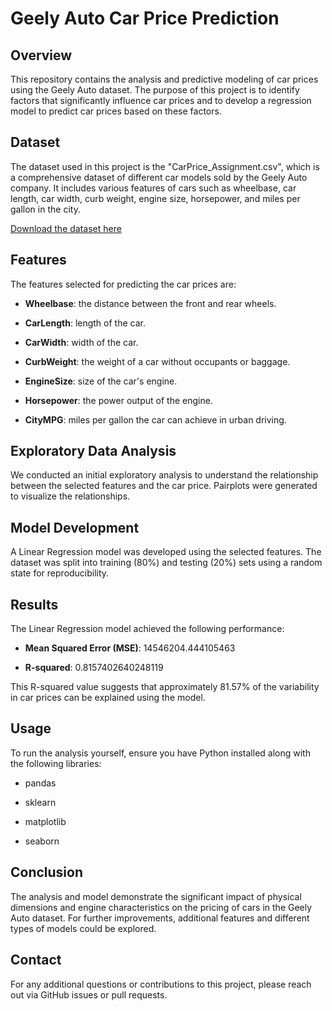 Geely Auto Car Price Prediction
===============================

Overview
--------

This repository contains the analysis and predictive modeling of car prices using the Geely Auto dataset. The purpose of this project is to identify factors that significantly influence car prices and to develop a regression model to predict car prices based on these factors.

Dataset
-------

The dataset used in this project is the "CarPrice\_Assignment.csv", which is a comprehensive dataset of different car models sold by the Geely Auto company. It includes various features of cars such as wheelbase, car length, car width, curb weight, engine size, horsepower, and miles per gallon in the city.

[Download the dataset here](https://www.kaggle.com/code/tanmoyx/car-price-prediction-geely-auto)

Features
--------

The features selected for predicting the car prices are:

*   **Wheelbase**: the distance between the front and rear wheels.
    
*   **CarLength**: length of the car.
    
*   **CarWidth**: width of the car.
    
*   **CurbWeight**: the weight of a car without occupants or baggage.
    
*   **EngineSize**: size of the car's engine.
    
*   **Horsepower**: the power output of the engine.
    
*   **CityMPG**: miles per gallon the car can achieve in urban driving.
    

Exploratory Data Analysis
-------------------------

We conducted an initial exploratory analysis to understand the relationship between the selected features and the car price. Pairplots were generated to visualize the relationships.

Model Development
-----------------

A Linear Regression model was developed using the selected features. The dataset was split into training (80%) and testing (20%) sets using a random state for reproducibility.

Results
-------

The Linear Regression model achieved the following performance:

*   **Mean Squared Error (MSE)**: 14546204.444105463
    
*   **R-squared**: 0.8157402640248119
    

This R-squared value suggests that approximately 81.57% of the variability in car prices can be explained using the model.

Usage
-----

To run the analysis yourself, ensure you have Python installed along with the following libraries:

*   pandas
    
*   sklearn
    
*   matplotlib
    
*   seaborn
    

Conclusion
----------

The analysis and model demonstrate the significant impact of physical dimensions and engine characteristics on the pricing of cars in the Geely Auto dataset. For further improvements, additional features and different types of models could be explored.

Contact
-------

For any additional questions or contributions to this project, please reach out via GitHub issues or pull requests.

